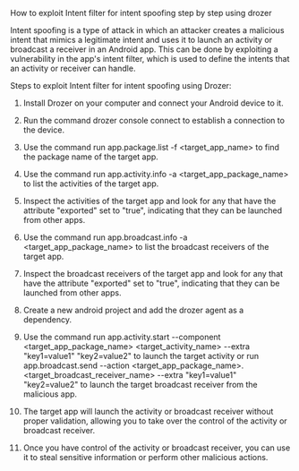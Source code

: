 How to exploit Intent filter for intent spoofing step by step using drozer

Intent spoofing is a type of attack in which an attacker creates a malicious intent that mimics a legitimate intent and uses it to launch an activity or broadcast a receiver in an Android app. This can be done by exploiting a vulnerability in the app's intent filter, which is used to define the intents that an activity or receiver can handle.

Steps to exploit Intent filter for intent spoofing using Drozer:

1. Install Drozer on your computer and connect your Android device to it.

2. Run the command drozer console connect to establish a connection to the device.

3. Use the command run app.package.list -f <target_app_name> to find the package name of the target app.

4. Use the command run app.activity.info -a <target_app_package_name> to list the activities of the target app.

5. Inspect the activities of the target app and look for any that have the attribute "exported" set to "true", indicating that they can be launched from other apps.

6. Use the command run app.broadcast.info -a <target_app_package_name> to list the broadcast receivers of the target app.

7. Inspect the broadcast receivers of the target app and look for any that have the attribute "exported" set to "true", indicating that they can be launched from other apps.

8. Create a new android project and add the drozer agent as a dependency.

9. Use the command run app.activity.start --component <target_app_package_name> <target_activity_name> --extra "key1=value1" "key2=value2" to launch the target activity or run app.broadcast.send --action <target_app_package_name>.<target_broadcast_receiver_name> --extra "key1=value1" "key2=value2" to launch the target broadcast receiver from the malicious app.

10. The target app will launch the activity or broadcast receiver without proper validation, allowing you to take over the control of the activity or broadcast receiver.

11. Once you have control of the activity or broadcast receiver, you can use it to steal sensitive information or perform other malicious actions.

